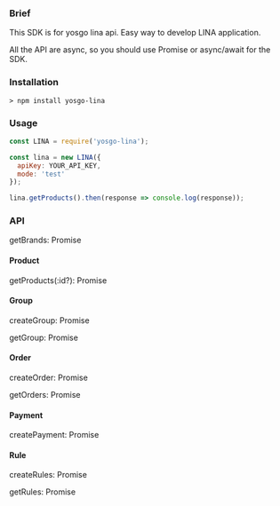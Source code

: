 ### Brief

This SDK is for yosgo lina api. Easy way to develop LINA application.

All the API are async, so you should use Promise or async/await for the SDK.

### Installation

```
> npm install yosgo-lina
```

### Usage

```javascript
const LINA = require('yosgo-lina');

const lina = new LINA({
  apiKey: YOUR_API_KEY,
  mode: 'test'
});

lina.getProducts().then(response => console.log(response));
```

### API

getBrands: Promise

#### Product

getProducts(:id?): Promise

#### Group

createGroup: Promise

getGroup: Promise

#### Order

createOrder: Promise

getOrders: Promise

#### Payment

createPayment: Promise

#### Rule

createRules: Promise

getRules: Promise
